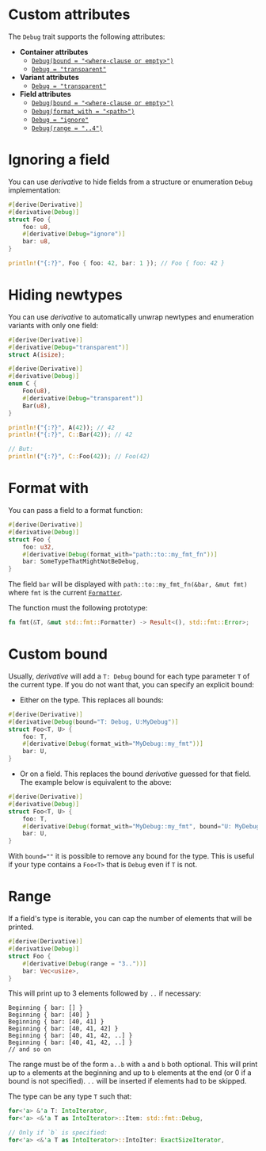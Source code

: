 # Custom attributes
The `Debug` trait supports the following attributes:

* **Container attributes**
    * [`Debug(bound = "<where-clause or empty>")`](#custom-bound)
    * [`Debug = "transparent"`](#hiding-newtypes)
* **Variant attributes**
    * [`Debug = "transparent"`](#hiding-newtypes)
* **Field attributes**
    * [`Debug(bound = "<where-clause or empty>")`](#custom-bound)
    * [`Debug(format_with = "<path>")`](#format-with)
    * [`Debug = "ignore"`](#ignoring-a-field)
    * [`Debug(range = "..4")`](#range)

# Ignoring a field

You can use *derivative* to hide fields from a structure or enumeration `Debug`
implementation:

```rust
#[derive(Derivative)]
#[derivative(Debug)]
struct Foo {
    foo: u8,
    #[derivative(Debug="ignore")]
    bar: u8,
}

println!("{:?}", Foo { foo: 42, bar: 1 }); // Foo { foo: 42 }
```

# Hiding newtypes

You can use *derivative* to automatically unwrap newtypes and enumeration
variants with only one field:

```rust
#[derive(Derivative)]
#[derivative(Debug="transparent")]
struct A(isize);

#[derive(Derivative)]
#[derivative(Debug)]
enum C {
    Foo(u8),
    #[derivative(Debug="transparent")]
    Bar(u8),
}

println!("{:?}", A(42)); // 42
println!("{:?}", C::Bar(42)); // 42

// But:
println!("{:?}", C::Foo(42)); // Foo(42)
```

# Format with

You can pass a field to a format function:

```rust
#[derive(Derivative)]
#[derivative(Debug)]
struct Foo {
    foo: u32,
    #[derivative(Debug(format_with="path::to::my_fmt_fn"))]
    bar: SomeTypeThatMightNotBeDebug,
}
```

The field `bar` will be displayed with `path::to::my_fmt_fn(&bar, &mut fmt)`
where `fmt` is the current [`Formatter`].

The function must the following prototype:

```rust
fn fmt(&T, &mut std::fmt::Formatter) -> Result<(), std::fmt::Error>;
```

# Custom bound

Usually, *derivative* will add a `T: Debug` bound for each type parameter `T`
of the current type. If you do not want that, you can specify an explicit bound:

* Either on the type. This replaces all bounds:

```rust
#[derive(Derivative)]
#[derivative(Debug(bound="T: Debug, U:MyDebug")]
struct Foo<T, U> {
    foo: T,
    #[derivative(Debug(format_with="MyDebug::my_fmt"))]
    bar: U,
}
```

* Or on a field. This replaces the bound *derivative* guessed for that field. The example below is equivalent to the above:

```rust
#[derive(Derivative)]
#[derivative(Debug)]
struct Foo<T, U> {
    foo: T,
    #[derivative(Debug(format_with="MyDebug::my_fmt", bound="U: MyDebug"))]
    bar: U,
}
```

With `bound=""` it is possible to remove any bound for the type. This is useful
if your type contains a `Foo<T>` that is `Debug` even if `T` is not.

[`Formatter`]: https://doc.rust-lang.org/std/fmt/struct.Formatter.html

# Range

If a field's type is iterable, you can cap the number of elements that will be printed.

```rust
#[derive(Derivative)]
#[derivative(Debug)]
struct Foo {
    #[derivative(Debug(range = "3.."))]
    bar: Vec<usize>,
}
```

This will print up to 3 elements followed by `..` if necessary:

```
Beginning { bar: [] }
Beginning { bar: [40] }
Beginning { bar: [40, 41] }
Beginning { bar: [40, 41, 42] }
Beginning { bar: [40, 41, 42, ..] }
Beginning { bar: [40, 41, 42, ..] }
// and so on
```

The range must be of the form `a..b` with `a` and `b` both optional. This will print up to `a` elements at the beginning and up to `b` elements at the end (or 0 if a bound is not specified). `..` will be inserted if elements had to be skipped.

The type can be any type `T` such that:

```rust
for<'a> &'a T: IntoIterator,
for<'a> <&'a T as IntoIterator>::Item: std::fmt::Debug,

// Only if `b` is specified:
for<'a> <&'a T as IntoIterator>::IntoIter: ExactSizeIterator,
```